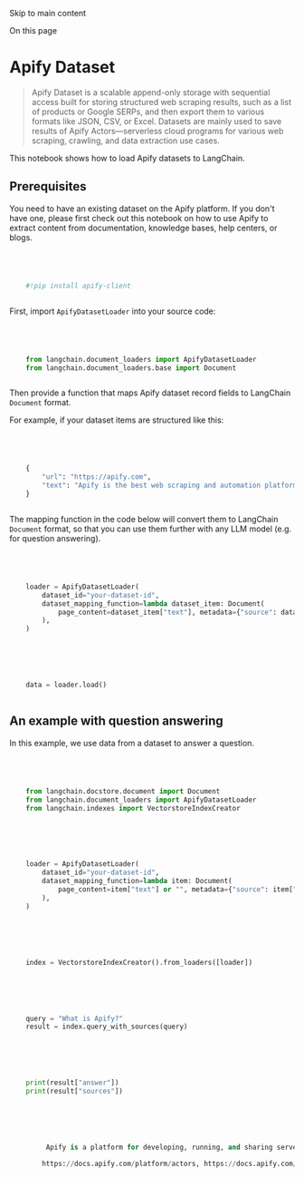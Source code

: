 

Skip to main content

On this page

# Apify Dataset

> Apify Dataset is a scalable append-only storage with sequential access built for storing structured web scraping results, such as a list of products or Google SERPs, and then export them to various
> formats like JSON, CSV, or Excel. Datasets are mainly used to save results of Apify Actors—serverless cloud programs for various web scraping, crawling, and data extraction use cases.

This notebook shows how to load Apify datasets to LangChain.

## Prerequisites​

You need to have an existing dataset on the Apify platform. If you don't have one, please first check out this notebook on how to use Apify to extract content from documentation, knowledge bases, help
centers, or blogs.

```python




    #!pip install apify-client



```


First, import `ApifyDatasetLoader` into your source code:

```python




    from langchain.document_loaders import ApifyDatasetLoader
    from langchain.document_loaders.base import Document



```


Then provide a function that maps Apify dataset record fields to LangChain `Document` format.

For example, if your dataset items are structured like this:

```python




    {
        "url": "https://apify.com",
        "text": "Apify is the best web scraping and automation platform."
    }



```


The mapping function in the code below will convert them to LangChain `Document` format, so that you can use them further with any LLM model (e.g. for question answering).

```python




    loader = ApifyDatasetLoader(
        dataset_id="your-dataset-id",
        dataset_mapping_function=lambda dataset_item: Document(
            page_content=dataset_item["text"], metadata={"source": dataset_item["url"]}
        ),
    )



```


```python




    data = loader.load()



```


## An example with question answering​

In this example, we use data from a dataset to answer a question.

```python




    from langchain.docstore.document import Document
    from langchain.document_loaders import ApifyDatasetLoader
    from langchain.indexes import VectorstoreIndexCreator



```


```python




    loader = ApifyDatasetLoader(
        dataset_id="your-dataset-id",
        dataset_mapping_function=lambda item: Document(
            page_content=item["text"] or "", metadata={"source": item["url"]}
        ),
    )



```


```python




    index = VectorstoreIndexCreator().from_loaders([loader])



```


```python




    query = "What is Apify?"
    result = index.query_with_sources(query)



```


```python




    print(result["answer"])
    print(result["sources"])



```


```python




         Apify is a platform for developing, running, and sharing serverless cloud programs. It enables users to create web scraping and automation tools and publish them on the Apify platform.

        https://docs.apify.com/platform/actors, https://docs.apify.com/platform/actors/running/actors-in-store, https://docs.apify.com/platform/security, https://docs.apify.com/platform/actors/examples



```
